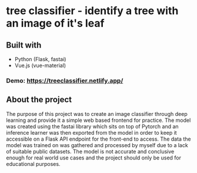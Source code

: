 # tree classifier - identify a tree with an image of it's leaf

## Built with

- Python (Flask, fastai)
- Vue.js (vue-material)

### Demo: https://treeclassifier.netlify.app/

## About the project

The purpose of this project was to create an image classifier through deep learning and provide it a simple web based frontend for practice. The model was created using the fastai library which sits on top of Pytorch and an inference learner was then exported from the model in order to keep it accessible on a Flask API endpoint for the front-end to access. The data the model was trained on was gathered and processed by myself due to a lack of suitable public datasets. The model is not accurate and conclusive enough for real world use cases and the project should only be used for educational purposes.

